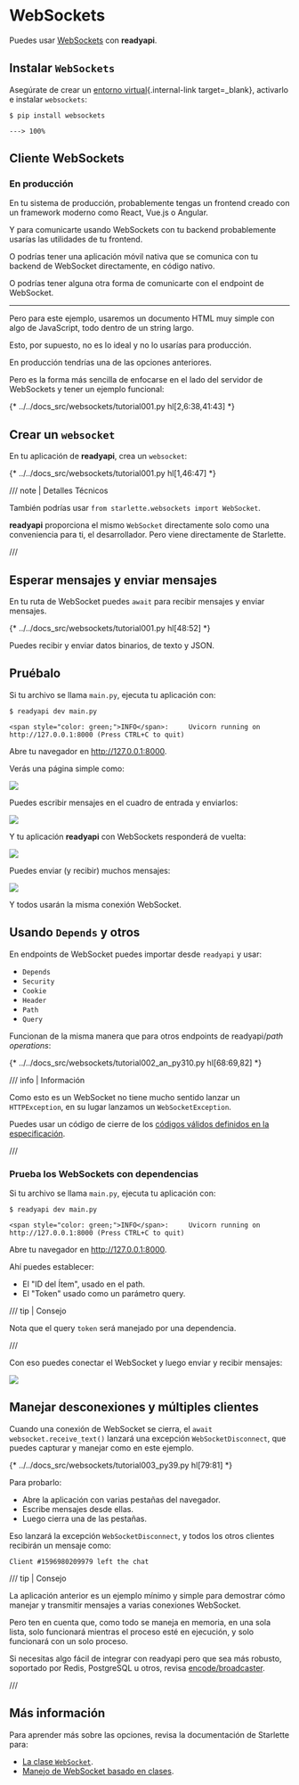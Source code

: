 # WebSockets

Puedes usar <a href="https://developer.mozilla.org/en-US/docs/Web/API/WebSockets_API" class="external-link" target="_blank">WebSockets</a> con **readyapi**.

## Instalar `WebSockets`

Asegúrate de crear un [entorno virtual](../virtual-environments.md){.internal-link target=_blank}, activarlo e instalar `websockets`:

<div class="termy">

```console
$ pip install websockets

---> 100%
```

</div>

## Cliente WebSockets

### En producción

En tu sistema de producción, probablemente tengas un frontend creado con un framework moderno como React, Vue.js o Angular.

Y para comunicarte usando WebSockets con tu backend probablemente usarías las utilidades de tu frontend.

O podrías tener una aplicación móvil nativa que se comunica con tu backend de WebSocket directamente, en código nativo.

O podrías tener alguna otra forma de comunicarte con el endpoint de WebSocket.

---

Pero para este ejemplo, usaremos un documento HTML muy simple con algo de JavaScript, todo dentro de un string largo.

Esto, por supuesto, no es lo ideal y no lo usarías para producción.

En producción tendrías una de las opciones anteriores.

Pero es la forma más sencilla de enfocarse en el lado del servidor de WebSockets y tener un ejemplo funcional:

{* ../../docs_src/websockets/tutorial001.py hl[2,6:38,41:43] *}

## Crear un `websocket`

En tu aplicación de **readyapi**, crea un `websocket`:

{* ../../docs_src/websockets/tutorial001.py hl[1,46:47] *}

/// note | Detalles Técnicos

También podrías usar `from starlette.websockets import WebSocket`.

**readyapi** proporciona el mismo `WebSocket` directamente solo como una conveniencia para ti, el desarrollador. Pero viene directamente de Starlette.

///

## Esperar mensajes y enviar mensajes

En tu ruta de WebSocket puedes `await` para recibir mensajes y enviar mensajes.

{* ../../docs_src/websockets/tutorial001.py hl[48:52] *}

Puedes recibir y enviar datos binarios, de texto y JSON.

## Pruébalo

Si tu archivo se llama `main.py`, ejecuta tu aplicación con:

<div class="termy">

```console
$ readyapi dev main.py

<span style="color: green;">INFO</span>:     Uvicorn running on http://127.0.0.1:8000 (Press CTRL+C to quit)
```

</div>

Abre tu navegador en <a href="http://127.0.0.1:8000" class="external-link" target="_blank">http://127.0.0.1:8000</a>.

Verás una página simple como:

<img src="/img/tutorial/websockets/image01.png">

Puedes escribir mensajes en el cuadro de entrada y enviarlos:

<img src="/img/tutorial/websockets/image02.png">

Y tu aplicación **readyapi** con WebSockets responderá de vuelta:

<img src="/img/tutorial/websockets/image03.png">

Puedes enviar (y recibir) muchos mensajes:

<img src="/img/tutorial/websockets/image04.png">

Y todos usarán la misma conexión WebSocket.

## Usando `Depends` y otros

En endpoints de WebSocket puedes importar desde `readyapi` y usar:

* `Depends`
* `Security`
* `Cookie`
* `Header`
* `Path`
* `Query`

Funcionan de la misma manera que para otros endpoints de readyapi/*path operations*:

{* ../../docs_src/websockets/tutorial002_an_py310.py hl[68:69,82] *}

/// info | Información

Como esto es un WebSocket no tiene mucho sentido lanzar un `HTTPException`, en su lugar lanzamos un `WebSocketException`.

Puedes usar un código de cierre de los <a href="https://tools.ietf.org/html/rfc6455#section-7.4.1" class="external-link" target="_blank">códigos válidos definidos en la especificación</a>.

///

### Prueba los WebSockets con dependencias

Si tu archivo se llama `main.py`, ejecuta tu aplicación con:

<div class="termy">

```console
$ readyapi dev main.py

<span style="color: green;">INFO</span>:     Uvicorn running on http://127.0.0.1:8000 (Press CTRL+C to quit)
```

</div>

Abre tu navegador en <a href="http://127.0.0.1:8000" class="external-link" target="_blank">http://127.0.0.1:8000</a>.

Ahí puedes establecer:

* El "ID del Ítem", usado en el path.
* El "Token" usado como un parámetro query.

/// tip | Consejo

Nota que el query `token` será manejado por una dependencia.

///

Con eso puedes conectar el WebSocket y luego enviar y recibir mensajes:

<img src="/img/tutorial/websockets/image05.png">

## Manejar desconexiones y múltiples clientes

Cuando una conexión de WebSocket se cierra, el `await websocket.receive_text()` lanzará una excepción `WebSocketDisconnect`, que puedes capturar y manejar como en este ejemplo.

{* ../../docs_src/websockets/tutorial003_py39.py hl[79:81] *}

Para probarlo:

* Abre la aplicación con varias pestañas del navegador.
* Escribe mensajes desde ellas.
* Luego cierra una de las pestañas.

Eso lanzará la excepción `WebSocketDisconnect`, y todos los otros clientes recibirán un mensaje como:

```
Client #1596980209979 left the chat
```

/// tip | Consejo

La aplicación anterior es un ejemplo mínimo y simple para demostrar cómo manejar y transmitir mensajes a varias conexiones WebSocket.

Pero ten en cuenta que, como todo se maneja en memoria, en una sola lista, solo funcionará mientras el proceso esté en ejecución, y solo funcionará con un solo proceso.

Si necesitas algo fácil de integrar con readyapi pero que sea más robusto, soportado por Redis, PostgreSQL u otros, revisa <a href="https://github.com/encode/broadcaster" class="external-link" target="_blank">encode/broadcaster</a>.

///

## Más información

Para aprender más sobre las opciones, revisa la documentación de Starlette para:

* <a href="https://www.starlette.io/websockets/" class="external-link" target="_blank">La clase `WebSocket`</a>.
* <a href="https://www.starlette.io/endpoints/#websocketendpoint" class="external-link" target="_blank">Manejo de WebSocket basado en clases</a>.
